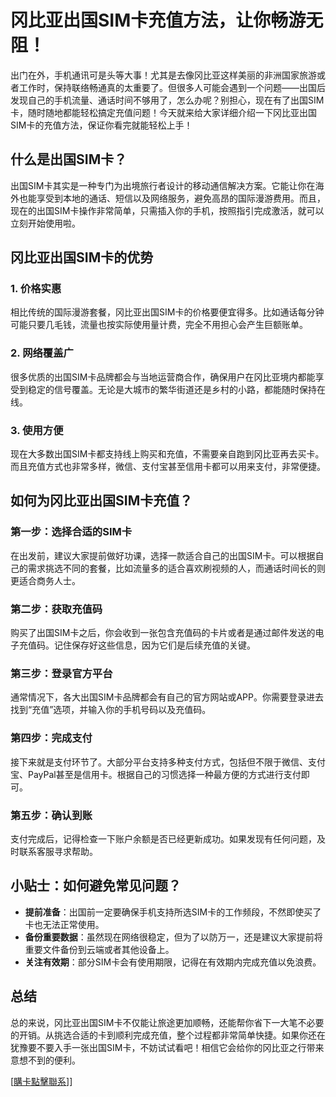 # 冈比亚出国SIM卡充值方法，让你畅游无阻！

出门在外，手机通讯可是头等大事！尤其是去像冈比亚这样美丽的非洲国家旅游或者工作时，保持联络畅通真的太重要了。但很多人可能会遇到一个问题——出国后发现自己的手机流量、通话时间不够用了，怎么办呢？别担心，现在有了出国SIM卡，随时随地都能轻松搞定充值问题！今天就来给大家详细介绍一下冈比亚出国SIM卡的充值方法，保证你看完就能轻松上手！

## 什么是出国SIM卡？

出国SIM卡其实是一种专门为出境旅行者设计的移动通信解决方案。它能让你在海外也能享受到本地的通话、短信以及网络服务，避免高昂的国际漫游费用。而且，现在的出国SIM卡操作非常简单，只需插入你的手机，按照指引完成激活，就可以立刻开始使用啦。

## 冈比亚出国SIM卡的优势

### 1. 价格实惠
相比传统的国际漫游套餐，冈比亚出国SIM卡的价格要便宜得多。比如通话每分钟可能只要几毛钱，流量也按实际使用量计费，完全不用担心会产生巨额账单。

### 2. 网络覆盖广
很多优质的出国SIM卡品牌都会与当地运营商合作，确保用户在冈比亚境内都能享受到稳定的信号覆盖。无论是大城市的繁华街道还是乡村的小路，都能随时保持在线。

### 3. 使用方便
现在大多数出国SIM卡都支持线上购买和充值，不需要亲自跑到冈比亚再去买卡。而且充值方式也非常多样，微信、支付宝甚至信用卡都可以用来支付，非常便捷。

## 如何为冈比亚出国SIM卡充值？

### 第一步：选择合适的SIM卡
在出发前，建议大家提前做好功课，选择一款适合自己的出国SIM卡。可以根据自己的需求挑选不同的套餐，比如流量多的适合喜欢刷视频的人，而通话时间长的则更适合商务人士。

### 第二步：获取充值码
购买了出国SIM卡之后，你会收到一张包含充值码的卡片或者是通过邮件发送的电子充值码。记住保存好这些信息，因为它们是后续充值的关键。

### 第三步：登录官方平台
通常情况下，各大出国SIM卡品牌都会有自己的官方网站或APP。你需要登录进去找到“充值”选项，并输入你的手机号码以及充值码。

### 第四步：完成支付
接下来就是支付环节了。大部分平台支持多种支付方式，包括但不限于微信、支付宝、PayPal甚至是信用卡。根据自己的习惯选择一种最方便的方式进行支付即可。

### 第五步：确认到账
支付完成后，记得检查一下账户余额是否已经更新成功。如果发现有任何问题，及时联系客服寻求帮助。

## 小贴士：如何避免常见问题？

- **提前准备**：出国前一定要确保手机支持所选SIM卡的工作频段，不然即使买了卡也无法正常使用。
- **备份重要数据**：虽然现在网络很稳定，但为了以防万一，还是建议大家提前将重要文件备份到云端或者其他设备上。
- **关注有效期**：部分SIM卡会有使用期限，记得在有效期内完成充值以免浪费。

## 总结

总的来说，冈比亚出国SIM卡不仅能让旅途更加顺畅，还能帮你省下一大笔不必要的开销。从挑选合适的卡到顺利完成充值，整个过程都非常简单快捷。如果你还在犹豫要不要入手一张出国SIM卡，不妨试试看吧！相信它会给你的冈比亚之行带来意想不到的便利。

[[購卡點擊聯系](https://t.me/s/esim1088)]]